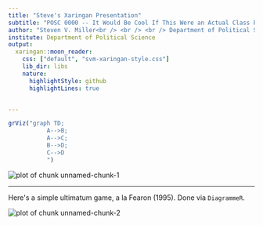 ```yaml
---
title: "Steve's Xaringan Presentation"
subtitle: "POSC 0000 -- It Would Be Cool If This Were an Actual Class Presentation"
author: "Steven V. Miller<br /> <br /> <br /> Department of Political Science"
institute: Department of Political Science
output:
  xaringan::moon_reader:
    css: ["default", "svm-xaringan-style.css"]
    lib_dir: libs
    nature:
      highlightStyle: github
      highlightLines: true


---
```


<style>
.remark-slide-number {
  position: inherit;
}

.remark-slide-number .progress-bar-container {
  position: absolute;
  bottom: 0;
  height: 2px;
  display: block;
  left: 0;
  right: 0;
}

.remark-slide-number .progress-bar {
  height: 100%;
  background-color: red;
}
</style>




```r
grViz("graph TD;
           A-->B;
           A-->C;
           B-->D;
           C-->D
           ")
```

![plot of chunk unnamed-chunk-1](figure/unnamed-chunk-1-1.png)


---


Here's a simple ultimatum game, a la Fearon (1995). Done via `DiagrammeR`.

![plot of chunk unnamed-chunk-2](figure/unnamed-chunk-2-1.png)




